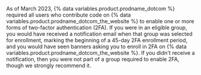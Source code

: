 As of March 2023, {% data variables.product.prodname_dotcom %} required all users who contribute code on {% data variables.product.prodname_dotcom_the_website %} to enable one or more forms of two-factor authentication (2FA). If you were in an eligible group, you would have received a notification email when that group was selected for enrollment, marking the beginning of a 45-day 2FA enrollment period, and you would have seen banners asking you to enroll in 2FA on {% data variables.product.prodname_dotcom_the_website %}. If you didn't receive a notification, then you were not part of a group required to enable 2FA, though we strongly recommend it.
